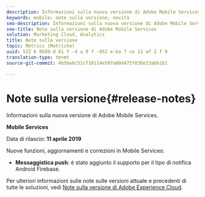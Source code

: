 ```yaml
---
description: Informazioni sulla nuova versione di Adobe Mobile Services.
keywords: mobile; note sulla versione; novità
seo-description: Informazioni sulla nuova versione di Adobe Mobile Services.
seo-title: Note sulla versione di Adobe Mobile Services
solution: Marketing Cloud, Analytics
title: Note sulla versione
topic: Metrics (Metriche)
uuid: 522 b 0589-d 61 f -4 a 9 f -952 e-ba 7 ce 11 af 2 f 9
translation-type: tm+mt
source-git-commit: 4b5be6c51c716114e597a80d475f838e23abb1b1

---
```



# Note sulla versione{#release-notes}

Informazioni sulla nuova versione di Adobe Mobile Services.

**Mobile Services**

Data di rilascio: **11 aprile 2019**

Nuove funzioni, aggiornamenti e correzioni in Mobile Services:

* **Messaggistica push**: è stato aggiunto il supporto per il tipo di notifica Android Firebase.

Per ulteriori informazioni sulle note sulle versioni attuale e precedenti di tutte le soluzioni, vedi [Note sulla versione di Adobe Experience Cloud](https://marketing.adobe.com/resources/help/en_US/whatsnew/).
